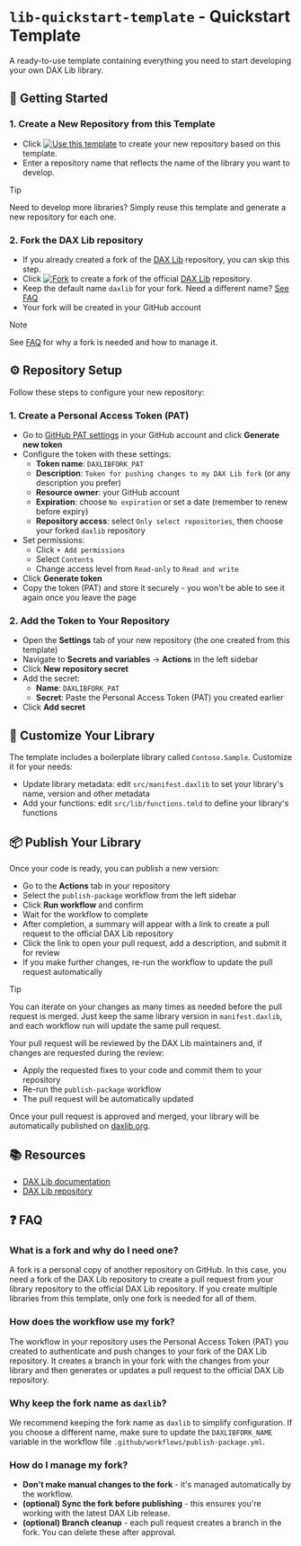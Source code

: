 # `lib-quickstart-template` - Quickstart Template

A ready-to-use template containing everything you need to start developing your own DAX Lib library.

## 🚀 Getting Started

### 1. Create a New Repository from this Template

- Click [![Use this template](https://img.shields.io/badge/Use%20this%20template-brightgreen?logo=github)](https://github.com/daxlib/lib-quickstart-template/generate) to create your new repository based on this template.
- Enter a repository name that reflects the name of the library you want to develop.

> [!TIP]
> Need to develop more libraries? Simply reuse this template and generate a new repository for each one.

### 2. Fork the DAX Lib repository

- If you already created a fork of the [DAX Lib](https://github.com/daxlib/daxlib) repository, you can skip this step.
- Click [![Fork](https://img.shields.io/badge/Fork-brightgreen?logo=github)](https://github.com/daxlib/daxlib/fork) to create a fork of the official [DAX Lib](https://github.com/daxlib/daxlib) repository.
- Keep the default name `daxlib` for your fork. Need a different name? [See FAQ](#why-keep-the-fork-name-as-daxlib)
- Your fork will be created in your GitHub account

> [!NOTE]
> See [FAQ](#-faq) for why a fork is needed and how to manage it.

## ⚙️ Repository Setup

Follow these steps to configure your new repository:

### 1. Create a Personal Access Token (PAT)

- Go to [GitHub PAT settings](https://github.com/settings/personal-access-tokens/) in your GitHub account and click **Generate new token**
- Configure the token with these settings:
  - **Token name**: `DAXLIBFORK_PAT`
  - **Description**: `Token for pushing changes to my DAX Lib fork` (or any description you prefer)
  - **Resource owner**: your GitHub account
  - **Expiration**: choose `No expiration` or set a date (remember to renew before expiry)
  - **Repository access**: select `Only select repositories`, then choose your forked `daxlib` repository
- Set permissions:
  - Click `+ Add permissions`
  - Select `Contents`
  - Change access level from `Read-only` to `Read and write`
- Click **Generate token**
- Copy the token (PAT) and store it securely - you won't be able to see it again once you leave the page

### 2. Add the Token to Your Repository

- Open the **Settings** tab of your new repository (the one created from this template)
- Navigate to **Secrets and variables** → **Actions** in the left sidebar
- Click **New repository secret**
- Add the secret:
  - **Name**: `DAXLIBFORK_PAT`
  - **Secret**: Paste the Personal Access Token (PAT) you created earlier
- Click **Add secret**

## 🧩 Customize Your Library

The template includes a boilerplate library called `Contoso.Sample`. Customize it for your needs:

- Update library metadata: edit `src/manifest.daxlib` to set your library's name, version and other metadata
- Add your functions: edit `src/lib/functions.tmld` to define your library's functions

## 📦 Publish Your Library

Once your code is ready, you can publish a new version:

- Go to the **Actions** tab in your repository
- Select the `publish-package` workflow from the left sidebar
- Click **Run workflow** and confirm
- Wait for the workflow to complete
- After completion, a summary will appear with a link to create a pull request to the official DAX Lib repository
- Click the link to open your pull request, add a description, and submit it for review
- If you make further changes, re-run the workflow to update the pull request automatically

> [!TIP]
> You can iterate on your changes as many times as needed before the pull request is merged. Just keep the same library version in `manifest.daxlib`, and each workflow run will update the same pull request.

Your pull request will be reviewed by the DAX Lib maintainers and, if changes are requested during the review:

- Apply the requested fixes to your code and commit them to your repository
- Re-run the `publish-package` workflow
- The pull request will be automatically updated

Once your pull request is approved and merged, your library will be automatically published on [daxlib.org](https://daxlib.org/).

## 📚 Resources

- [DAX Lib documentation](https://docs.daxlib.org/)
- [DAX Lib repository](https://github.com/daxlib/daxlib)

## ❓ FAQ

### What is a fork and why do I need one?

A fork is a personal copy of another repository on GitHub. In this case, you need a fork of the DAX Lib repository to create a pull request from your library repository to the official DAX Lib repository. If you create multiple libraries from this template, only one fork is needed for all of them.

### How does the workflow use my fork?

The workflow in your repository uses the Personal Access Token (PAT) you created to authenticate and push changes to your fork of the DAX Lib repository. It creates a branch in your fork with the changes from your library and then generates or updates a pull request to the official DAX Lib repository.

### Why keep the fork name as `daxlib`?

We recommend keeping the fork name as `daxlib` to simplify configuration. If you choose a different name, make sure to update the `DAXLIBFORK_NAME` variable in the workflow file `.github/workflows/publish-package.yml`.

### How do I manage my fork?

- **Don't make manual changes to the fork** - it's managed automatically by the workflow.
- **(optional) Sync the fork before publishing** - this ensures you're working with the latest DAX Lib release.
- **(optional) Branch cleanup** - each pull request creates a branch in the fork. You can delete these after approval.
